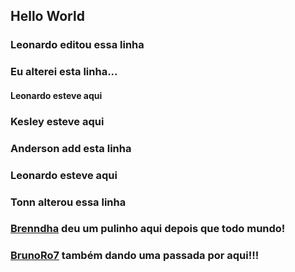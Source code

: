 ## Hello World

### Leonardo editou essa linha

### Eu alterei esta linha...

#### Leonardo esteve aqui

### Kesley esteve aqui 

### Anderson add esta linha

### Leonardo esteve aqui

### Tonn alterou essa linha

### [Brenndha](https://www.linkedin.com/in/brenndhacabral/) deu um pulinho aqui depois que todo mundo!

### [BrunoRo7](https://github.com/brunoro7) também dando uma passada por aqui!!!
